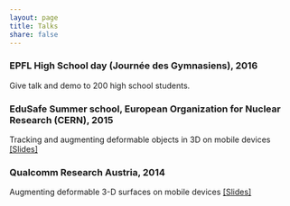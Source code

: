 ```yaml
---
layout: page
title: Talks
share: false
---
```


### EPFL High School day (Journée des Gymnasiens), 2016
Give talk and demo to 200 high school students.

### EduSafe Summer school, European Organization for Nuclear Research (CERN), 2015
Tracking and augmenting deformable objects in 3D on mobile devices [[Slides]]()

### Qualcomm Research Austria, 2014
Augmenting deformable 3-D surfaces on mobile devices [[Slides]]()

